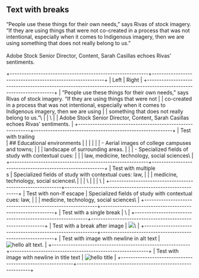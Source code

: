 ## Text with breaks

“People use these things for their own needs,” says Rivas of stock imagery. “If they are using things that were not co-created in a process that was not intentional, especially when it comes to Indigenous imagery, then we are using something that does not really belong to us.”\
\
Adobe Stock Senior Director, Content, Sarah Casillas echoes Rivas’ sentiments.

+----------------------------------------------------------+----------------------------------------------------------+
| Left                                                     | Right                                                    |
+---------------------------------------------------------------------------------------------------------------------+
| “People use these things for their own needs,” says Rivas of stock imagery. “If they are using things that were not |
| co-created in a process that was not intentional, especially when it comes to Indigenous imagery, then we are using |
| something that does not really belong to us.”\                                                                      |
| \                                                                                                                   |
| Adobe Stock Senior Director, Content, Sarah Casillas echoes Rivas’ sentiments.                                      |
+----------------------------------------------------------+----------------------------------------------------------+
| Test with trailing <br>                                  | ## Educational environments                              |
|                                                          |                                                          |
|                                                          | -   Aerial images of college campuses and towns;         |
|                                                          |     landscape of surrounding areas.                      |
|                                                          | -   Specialized fields of study with contextual cues:    |
|                                                          |     law, medicine, technology, social sciences\          |
+----------------------------------------------------------+----------------------------------------------------------+
| Test with multiple <br>s                                 | Specialized fields of study with contextual cues: law,   |
|                                                          | medicine, technology, social sciences\                   |
|                                                          | \                                                        |
|                                                          | \                                                        |
+----------------------------------------------------------+----------------------------------------------------------+
| Test with non-lf escape                                  | Specialized fields of study with contextual cues: law,   |
|                                                          | medicine, technology, social sciences\\                  |
+----------------------------------------------------------+----------------------------------------------------------+
| Test with a single break                                 | \                                                        |
+----------------------------------------------------------+----------------------------------------------------------+
| Test with a break after image                            | ![][image0]\                                             |
+----------------------------------------------------------+----------------------------------------------------------+
| Test with image with newline in alt text                 | ![hello alt text.][image1]                               |
+----------------------------------------------------------+----------------------------------------------------------+
| Test with image with newline in title text               | ![][image2]                                              |
+----------------------------------------------------------+----------------------------------------------------------+

[image0]: https://dummyimage.com/300

[image1]: about:blank

[image2]: about:blank "hello title"
